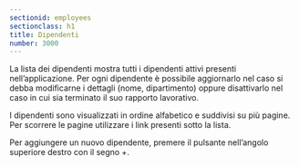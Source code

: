 ```yaml
---
sectionid: employees
sectionclass: h1
title: Dipendenti
number: 3000
---
```

La lista dei dipendenti mostra tutti i dipendenti attivi presenti nell’applicazione. Per ogni dipendente è possibile aggiornarlo nel caso si debba modificarne i dettagli (nome, dipartimento) oppure disattivarlo nel caso in cui sia terminato il suo rapporto lavorativo.

I dipendenti sono visualizzati in ordine alfabetico e suddivisi su più pagine. Per scorrere le pagine utilizzare i link presenti sotto la lista.

Per aggiungere un nuovo dipendente, premere il pulsante nell’angolo superiore destro con il segno +.
